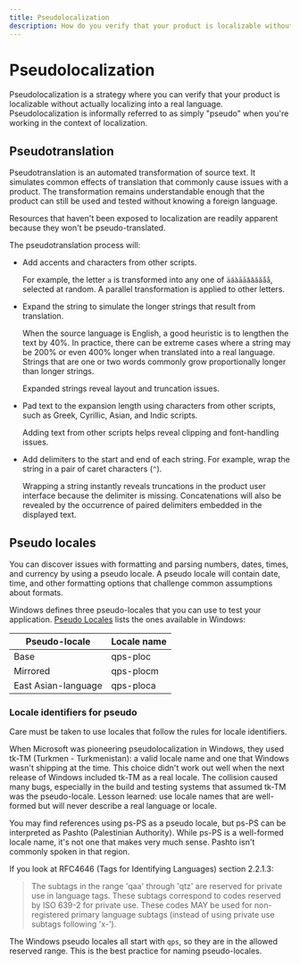 ```yaml
---
title: Pseudolocalization
description: How do you verify that your product is localizable without actually localizing into a real language? By faking it with pseudo-localization.
---
```


# Pseudolocalization

Pseudolocalization is a strategy where you can verify that your product is localizable without actually localizing into a real language.
Pseudolocalization is informally referred to as simply "pseudo" when you're working in the context of localization.

## Pseudotranslation

Pseudotranslation is an automated transformation of source text.
It simulates common effects of translation that commonly cause issues with a product.
The transformation remains understandable enough that the product can still be used and tested without knowing a foreign language.

Resources that haven't been exposed to localization are readily apparent because they won't be pseudo-translated.

The pseudotranslation process will:

- Add accents and characters from other scripts.

  For example, the letter `a` is transformed into any one of `äáàāāǎǎăăåå`, selected at random.
  A parallel transformation is applied to other letters.

- Expand the string to simulate the longer strings that result from translation.

  When the source language is English, a good heuristic is to lengthen the text by 40%.
  In practice, there can be extreme cases where a string may be 200% or even 400% longer when translated into a real language.
  Strings that are one or two words commonly grow proportionally longer than longer strings.

  Expanded strings reveal layout and truncation issues.

- Pad text to the expansion length using characters from other scripts, such as Greek, Cyrillic, Asian, and Indic scripts.

  Adding text from other scripts helps reveal clipping and font-handling issues.

- Add delimiters to the start and end of each string.
  For example, wrap the string in a pair of caret characters (`^`).

  Wrapping a string instantly reveals truncations in the product user interface because the delimiter is missing.
  Concatenations will also be revealed by the occurrence of paired delimiters embedded in the displayed text.

## Pseudo locales

You can discover issues with formatting and parsing numbers, dates, times, and currency by using a pseudo locale.
A pseudo locale will contain date, time, and other formatting options that challenge common assumptions about formats.

Windows defines three pseudo-locales that you can use to test your application.
[Pseudo Locales](/windows/win32/intl/pseudo-locales) lists the ones available in Windows:

| Pseudo-locale | Locale name |
| --- | --- |
| Base                | qps-ploc  |
| Mirrored            | qps-plocm |
| East Asian-language | qps-ploca |

### Locale identifiers for pseudo

Care must be taken to use locales that follow the rules for locale identifiers.

When Microsoft was pioneering pseudolocalization in Windows, they used tk-TM (Turkmen - Turkmenistan):
a valid locale name and one that Windows wasn't shipping at the time.
This choice didn't work out well when the next release of Windows included tk-TM as a real locale.
The collision caused many bugs, especially in the build and testing systems that assumed tk-TM was the pseudo-locale.
Lesson learned: use locale names that are well-formed but will never describe a real language or locale.

You may find references using ps-PS as a pseudo locale, but ps-PS can be interpreted as Pashto (Palestinian Authority).
While ps-PS is a well-formed locale name, it's not one that makes very much sense.
Pashto isn't commonly spoken in that region.

<!--
This story is told in "One of my colleagues is the "Pseudo Man" (a rich source of puns in conversation!)"
on Michael Kaplan's MSDN blog, which was unfortunately lost when MSDN blogs were decommissioned.

The text of Michael's blogs are available (without images) at
http://archives.miloush.net/michkap/archive/2011/04/11/10152035.html
 -->

If you look at RFC4646 (Tags for Identifying Languages) section 2.2.1.3:

> The subtags in the range 'qaa' through 'qtz' are reserved for private use in language tags.
> These subtags correspond to codes reserved by ISO 639-2 for private use.
> These codes MAY be used for non-registered primary language subtags (instead of using private use subtags following 'x-').

The Windows pseudo locales all start with `qps`, so they are in the allowed reserved range.
This is the best practice for naming pseudo-locales.

